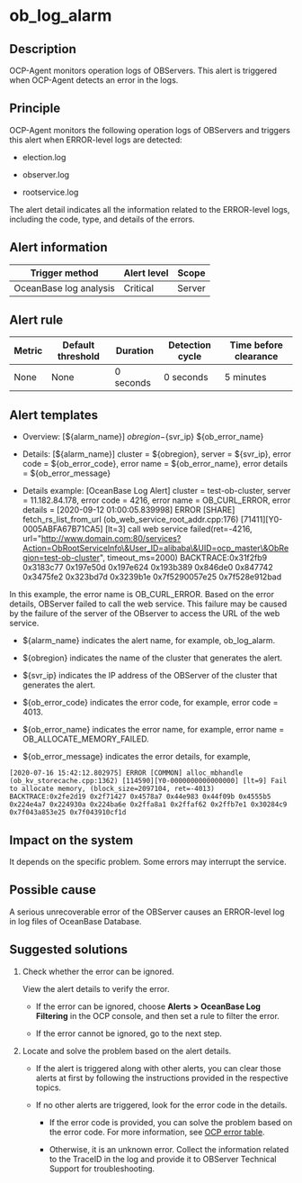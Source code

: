 ob_log_alarm 
=================================



**Description** 
------------------------------------

OCP-Agent monitors operation logs of OBServers. This alert is triggered when OCP-Agent detects an error in the logs.

Principle 
------------------------------

OCP-Agent monitors the following operation logs of OBServers and triggers this alert when ERROR-level logs are detected: 

* election.log

  

* observer.log

  

* rootservice.log

  




The alert detail indicates all the information related to the ERROR-level logs, including the code, type, and details of the errors.

**Alert information** 
------------------------------------------



|     Trigger method     | Alert level | Scope  |
|------------------------|-------------|--------|
| OceanBase log analysis | Critical    | Server |



**Alert rule** 
-----------------------------------



| Metric | Default threshold | Duration  | Detection cycle | Time before clearance |
|--------|-------------------|-----------|-----------------|-----------------------|
| None   | None              | 0 seconds | 0 seconds       | 5 minutes             |



**Alert templates** 
----------------------------------------

* Overview: \[${alarm_name}\] ${obregion}-${svr_ip} ${ob_error_name}

  

* Details: \[${alarm_name}\] cluster = ${obregion}, server = ${svr_ip}, error code = ${ob_error_code}, error name = ${ob_error_name}, error details = ${ob_error_message}

  

* Details example: \[OceanBase Log Alert\] cluster = test-ob-cluster, server = 11.182.84.178, error code = 4216, error name = OB_CURL_ERROR, error details = \[2020-09-12 01:00:05.839998\] ERROR \[SHARE\] fetch_rs_list_from_url (ob_web_service_root_addr.cpp:176) \[71411\]\[Y0-0005ABFA67B71CA5\] \[lt=3\] call web service failed(ret=-4216, url="http://www.domain.com:80/services?Action=ObRootServiceInfo\&User_ID=alibaba\&UID=ocp_master\&ObRegion=test-ob-cluster", timeout_ms=2000) BACKTRACE:0x31f2fb9 0x3183c77 0x197e50d 0x197e624 0x193b389 0x846de0 0x847742 0x3475fe2 0x323bd7d 0x3239b1e 0x7f5290057e25 0x7f528e912bad

  




In this example, the error name is OB_CURL_ERROR. Based on the error details, OBServer failed to call the web service. This failure may be caused by the failure of the server of the OBserver to access the URL of the web service. 



* ${alarm_name} indicates the alert name, for example, ob_log_alarm.

  

* ${obregion} indicates the name of the cluster that generates the alert.

  

* ${svr_ip} indicates the IP address of the OBServer of the cluster that generates the alert.

  

* ${ob_error_code} indicates the error code, for example, error code = 4013.

  

* ${ob_error_name} indicates the error name, for example, error name = OB_ALLOCATE_MEMORY_FAILED.

  

* ${ob_error_message} indicates the error details, for example,

  




```unknow
[2020-07-16 15:42:12.802975] ERROR [COMMON] alloc_mbhandle (ob_kv_storecache.cpp:1362) [114590][Y0-0000000000000000] [lt=9] Fail to allocate memory, (block_size=2097104, ret=-4013) BACKTRACE:0x2fe2d19 0x2f71427 0x4578a7 0x44e983 0x44f09b 0x4555b5 0x224e4a7 0x224930a 0x224ba6e 0x2ffa8a1 0x2ffaf62 0x2ffb7e1 0x30284c9 0x7f043a853e25 0x7f043910cf1d
```



**Impact on the system** 
---------------------------------------------

It depends on the specific problem. Some errors may interrupt the service.

**Possible cause** 
---------------------------------------

A serious unrecoverable error of the OBServer causes an ERROR-level log in log files of OceanBase Database.

Suggested solutions 
----------------------------------------

1. Check whether the error can be ignored. 

   View the alert details to verify the error. 
   * If the error can be ignored, choose **Alerts** **\>** **OceanBase Log Filtering** in the OCP console, and then set a rule to filter the error.

     
   
   * If the error cannot be ignored, go to the next step.

     
   

   

2. Locate and solve the problem based on the alert details. 

   * If the alert is triggered along with other alerts, you can clear those alerts at first by following the instructions provided in the respective topics.

     
   
   * If no other alerts are triggered, look for the error code in the details. 

     * If the error code is provided, you can solve the problem based on the error code. For more information, see [OCP error table](../../3.ob-cloud-platform/12.appendix/4.ocp-error-information-table.md).

       
     
     * Otherwise, it is an unknown error. Collect the information related to the TraceID in the log and provide it to OBServer Technical Support for troubleshooting.

       
     

     
   

   



